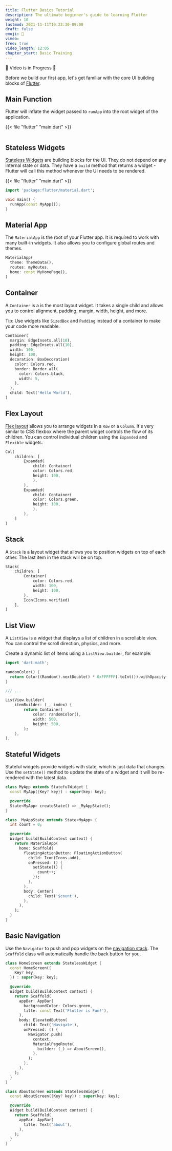 ```yaml
---
title: Flutter Basics Tutorial
description: The ultimate beginner's guide to learning Flutter
weight: 10
lastmod: 2021-11-11T10:23:30-09:00
draft: false
emoji: 🐣
vimeo: 
free: true
video_length: 12:05
chapter_start: Basic Training
---
```


🚨 Video is in Progress 🚨

Before we build our first app, let's get familiar with the core UI building blocks of [Flutter](https://flutter.dev/). 

## Main Function

Flutter will inflate the widget passed to `runApp` into the root widget of the application.

{{< file "flutter" "main.dart" >}}
```dart

```

## Stateless Widgets

[Stateless Widgets](https://api.flutter.dev/flutter/widgets/StatelessWidget-class.html) are building blocks for the UI. They do not depend on any internal state or data. They have a `build` method that returns a widget - Flutter will call this method whenever the UI needs to be rendered. 

{{< file "flutter" "main.dart" >}}
```dart
import 'package:flutter/material.dart';

void main() {
  runApp(const MyApp());
}
```

## Material App

The `MaterialApp` is the root of your Flutter app. It is required to work with many built-in widgets. It also allows you to configure global routes and themes. 

```dart
MaterialApp(
  theme: ThemeData(),
  routes: myRoutes,
  home: const MyHomePage(),
)
```

## Container

A `Container` is a is the most layout widget. It takes a single child and allows you to control alignment, padding, margin, width, height, and more. 

Tip: Use widgets like `SizedBox` and `Padding` instead of a container to make your code more readable.

```dart
Container(
  margin: EdgeInsets.all(10),
  padding: EdgeInsets.all(10),
  width: 100,
  height: 100,
  decoration: BoxDecoration(
    color: Colors.red,
    border: Border.all(
      color: Colors.black,
      width: 5,
    ),
  ),
  child: Text('Hello World'),
)
```

## Flex Layout

[Flex layout](https://flutter.dev/docs/development/ui/layout) allows you to arrange widgets in a `Row` or a `Column`. It's very similar to CSS flexbox where the parent widget controls the flow of its children. You can control individual children using the `Expanded` and `Flexible` widgets.

```dart
Col(
    children: [
        Expanded(
            child: Container(
            color: Colors.red,
            height: 100,
            ),
        ),
        Expanded(
            child: Container(
            color: Colors.green,
            height: 100,
            ),
        ),
    ]
)
```

## Stack

A `Stack` is a layout widget that allows you to position widgets on top of each other. The last item in the stack will be on top.

```dart
Stack(
    children: [
        Container(
            color: Colors.red,
            width: 100,
            height: 100,
        ),
        Icon(Icons.verified)
    ],
)
```

## List View

A `ListView` is a widget that displays a list of children in a scrollable view. You can control the scroll direction, physics, and more. 

Create a dynamic list of items using a `ListView.builder`, for example: 

```dart
import 'dart:math';

randomColor() {
  return Color((Random().nextDouble() * 0xFFFFFF).toInt()).withOpacity(1.0);
}

/// ...

ListView.builder(
    itemBuilder: (_, index) {
        return Container(
            color: randomColor(),
            width: 500,
            height: 500,
        );
    },
),
```

## Stateful Widgets

Stateful widgets provide widgets with state, which is just data that changes. Use the `setState()` method to update the state of a widget and it will be re-rendered with the latest data. 

```dart
class MyApp extends StatefulWidget {
  const MyApp({Key? key}) : super(key: key);

  @override
  State<MyApp> createState() => _MyAppState();
}

class _MyAppState extends State<MyApp> {
  int count = 0;

  @override
  Widget build(BuildContext context) {
    return MaterialApp(
      home: Scaffold(
        floatingActionButton: FloatingActionButton(
          child: Icon(Icons.add),
          onPressed: () {
            setState(() {
              count++;
            });
          },
        ),
        body: Center(
          child: Text('$count'),
        ),
      ),
    );
  }
}
```

## Basic Navigation

Use the `Navigator` to push and pop widgets on the [navigation stack](https://flutter.dev/docs/cookbook/navigation/navigation-basics). The `Scaffold` class will automatically handle the back button for you.

```dart
class HomeScreen extends StatelessWidget {
  const HomeScreen({
    Key? key,
  }) : super(key: key);

  @override
  Widget build(BuildContext context) {
    return Scaffold(
      appBar: AppBar(
        backgroundColor: Colors.green,
        title: const Text('Flutter is Fun!'),
      ),
      body: ElevatedButton(
        child: Text('Navigate'),
        onPressed: () {
          Navigator.push(
            context,
            MaterialPageRoute(
              builder: (_) => AboutScreen(),
            ),
          );
        },
      ),
    );
  }
}

class AboutScreen extends StatelessWidget {
  const AboutScreen({Key? key}) : super(key: key);

  @override
  Widget build(BuildContext context) {
    return Scaffold(
      appBar: AppBar(
        title: Text('about'),
      ),
    );
  }
}
```
